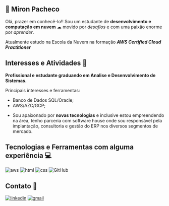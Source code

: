 ## 🧐 Miron Pacheco
Olá, prazer em conhecê-lo!! Sou um estudante de **desenvolvimento e computação em nuvem** ☁ movido por *desafios* e com uma paixão enorme por *aprender*.

Atualmente estudo na Escola da Nuvem na formação ***AWS Certified Cloud Practitioner***

## Interesses e Atividades 📝

**Profissional e estudante graduando em Analise e Desenvolvimento de Sistemas.**

Principais interesses e ferramentas:
- Banco de Dados SQL/Oracle;
- AWS/AZC/GCP;

* Sou apaixonado por **novas tecnologias** e inclusive estou empreendendo na área, tenho parceria com software house onde sou responsável pela implantação, consultoria e gestão do ERP nos diversos segmentos de mercado.

## Tecnologias e Ferramentas com alguma experiência 💻

![aws](https://img.shields.io/badge/Amazon_AWS-FF9900?style=for-the-badge&logo=amazonaws&logoColor=white)       ![html](https://img.shields.io/badge/HTML-239120?style=for-the-badge&logo=html5&logoColor=white)       ![css](https://img.shields.io/badge/CSS3-1572B6?style=for-the-badge&logo=css3&logoColor=white)       ![GitHub](https://img.shields.io/badge/GitHub-100000?style=for-the-badge&logo=github&logoColor=white)       

##  Contato 📱
[![linkedin](https://img.shields.io/badge/linkedin-0A66C2?style=for-the-badge&logo=linkedin&logoColor=white)](https://www.linkedin.com/in/mironpacheco/)     [![gmail](https://img.shields.io/badge/Gmail-D14836?style=for-the-badge&logo=gmail&logoColor=white)](https://mailto:mironpacheco@hotmail.com)
